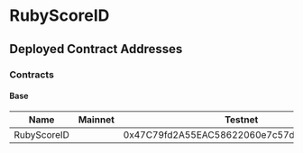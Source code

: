 # RubyScoreID

## Deployed Contract Addresses

### Contracts

#### Base

| Name                 | Mainnet | Testnet                                       |
|----------------------|---------|-----------------------------------------------|
| RubyScoreID   |         | 0x47C79fd2A55EAC58622060e7c57dDBf93aBf4d51    |
